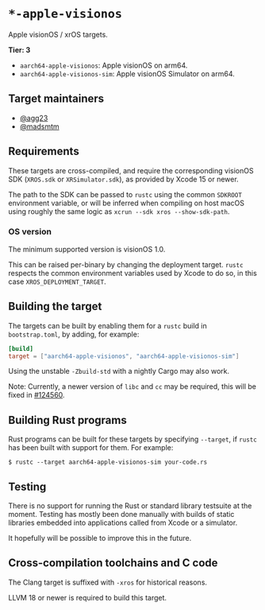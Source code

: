 # `*-apple-visionos`

Apple visionOS / xrOS targets.

**Tier: 3**

- `aarch64-apple-visionos`: Apple visionOS on arm64.
- `aarch64-apple-visionos-sim`: Apple visionOS Simulator on arm64.

## Target maintainers

- [@agg23](https://github.com/agg23)
- [@madsmtm](https://github.com/madsmtm)

## Requirements

These targets are cross-compiled, and require the corresponding visionOS SDK
(`XROS.sdk` or `XRSimulator.sdk`), as provided by Xcode 15 or newer.

The path to the SDK can be passed to `rustc` using the common `SDKROOT`
environment variable, or will be inferred when compiling on host macOS using
roughly the same logic as `xcrun --sdk xros --show-sdk-path`.

### OS version

The minimum supported version is visionOS 1.0.

This can be raised per-binary by changing the deployment target. `rustc`
respects the common environment variables used by Xcode to do so, in this
case `XROS_DEPLOYMENT_TARGET`.

## Building the target

The targets can be built by enabling them for a `rustc` build in
`bootstrap.toml`, by adding, for example:

```toml
[build]
target = ["aarch64-apple-visionos", "aarch64-apple-visionos-sim"]
```

Using the unstable `-Zbuild-std` with a nightly Cargo may also work.

Note: Currently, a newer version of `libc` and `cc` may be required, this will
be fixed in [#124560](https://github.com/rust-lang/rust/pull/124560).

## Building Rust programs

Rust programs can be built for these targets by specifying `--target`, if
`rustc` has been built with support for them. For example:

```console
$ rustc --target aarch64-apple-visionos-sim your-code.rs
```

## Testing

There is no support for running the Rust or standard library testsuite at the
moment. Testing has mostly been done manually with builds of static libraries
embedded into applications called from Xcode or a simulator.

It hopefully will be possible to improve this in the future.

## Cross-compilation toolchains and C code

The Clang target is suffixed with `-xros` for historical reasons.

LLVM 18 or newer is required to build this target.
